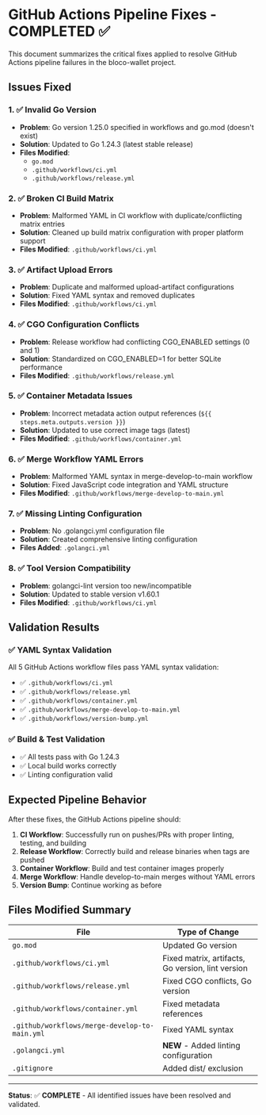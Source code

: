 # GitHub Actions Pipeline Fixes - COMPLETED ✅

This document summarizes the critical fixes applied to resolve GitHub Actions pipeline failures in the bloco-wallet project.

## Issues Fixed

### 1. ✅ Invalid Go Version
- **Problem**: Go version 1.25.0 specified in workflows and go.mod (doesn't exist)
- **Solution**: Updated to Go 1.24.3 (latest stable release)
- **Files Modified**: 
  - `go.mod`
  - `.github/workflows/ci.yml`
  - `.github/workflows/release.yml`

### 2. ✅ Broken CI Build Matrix
- **Problem**: Malformed YAML in CI workflow with duplicate/conflicting matrix entries
- **Solution**: Cleaned up build matrix configuration with proper platform support
- **Files Modified**: `.github/workflows/ci.yml`

### 3. ✅ Artifact Upload Errors
- **Problem**: Duplicate and malformed upload-artifact configurations
- **Solution**: Fixed YAML syntax and removed duplicates
- **Files Modified**: `.github/workflows/ci.yml`

### 4. ✅ CGO Configuration Conflicts
- **Problem**: Release workflow had conflicting CGO_ENABLED settings (0 and 1)
- **Solution**: Standardized on CGO_ENABLED=1 for better SQLite performance
- **Files Modified**: `.github/workflows/release.yml`

### 5. ✅ Container Metadata Issues
- **Problem**: Incorrect metadata action output references (`${{ steps.meta.outputs.version }}`)
- **Solution**: Updated to use correct image tags (latest)
- **Files Modified**: `.github/workflows/container.yml`

### 6. ✅ Merge Workflow YAML Errors
- **Problem**: Malformed YAML syntax in merge-develop-to-main workflow
- **Solution**: Fixed JavaScript code integration and YAML structure
- **Files Modified**: `.github/workflows/merge-develop-to-main.yml`

### 7. ✅ Missing Linting Configuration
- **Problem**: No .golangci.yml configuration file
- **Solution**: Created comprehensive linting configuration
- **Files Added**: `.golangci.yml`

### 8. ✅ Tool Version Compatibility
- **Problem**: golangci-lint version too new/incompatible
- **Solution**: Updated to stable version v1.60.1
- **Files Modified**: `.github/workflows/ci.yml`

## Validation Results

### ✅ YAML Syntax Validation
All 5 GitHub Actions workflow files pass YAML syntax validation:
- ✅ `.github/workflows/ci.yml`
- ✅ `.github/workflows/release.yml`
- ✅ `.github/workflows/container.yml`
- ✅ `.github/workflows/merge-develop-to-main.yml`
- ✅ `.github/workflows/version-bump.yml`

### ✅ Build & Test Validation
- ✅ All tests pass with Go 1.24.3
- ✅ Local build works correctly
- ✅ Linting configuration valid

## Expected Pipeline Behavior

After these fixes, the GitHub Actions pipeline should:

1. **CI Workflow**: Successfully run on pushes/PRs with proper linting, testing, and building
2. **Release Workflow**: Correctly build and release binaries when tags are pushed
3. **Container Workflow**: Build and test container images properly
4. **Merge Workflow**: Handle develop-to-main merges without YAML errors
5. **Version Bump**: Continue working as before

## Files Modified Summary

| File | Type of Change |
|------|---------------|
| `go.mod` | Updated Go version |
| `.github/workflows/ci.yml` | Fixed matrix, artifacts, Go version, lint version |
| `.github/workflows/release.yml` | Fixed CGO conflicts, Go version |
| `.github/workflows/container.yml` | Fixed metadata references |
| `.github/workflows/merge-develop-to-main.yml` | Fixed YAML syntax |
| `.golangci.yml` | **NEW** - Added linting configuration |
| `.gitignore` | Added dist/ exclusion |

---

**Status**: ✅ **COMPLETE** - All identified issues have been resolved and validated.